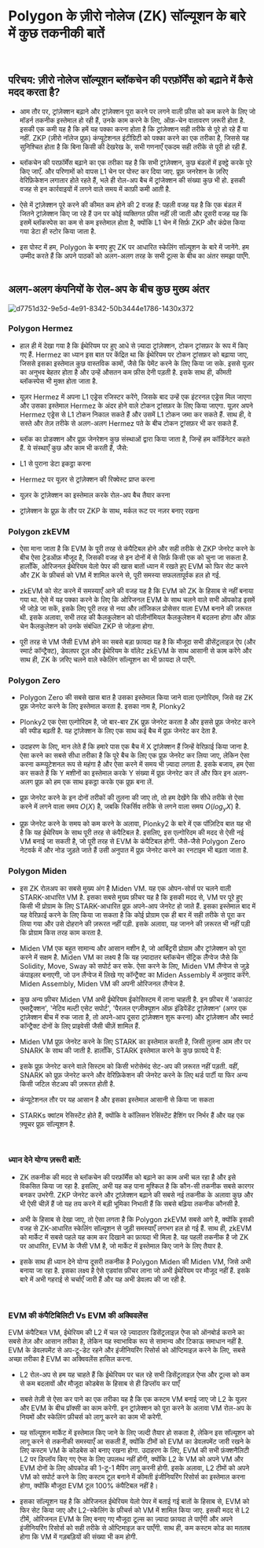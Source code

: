 # Polygon के ज़ीरो नोलेज (ZK) सॉल्यूशन के बारे में कुछ तकनीकी बातें

<br>

## परिचय: ज़ीरो नोलेज सॉल्यूशन ब्लॉकचेन की परफ़ॉर्मेंस को बढ़ाने में कैसे मदद करता है?

- आम तौर पर, ट्रांज़ेक्शन बढ़ाने और ट्रांज़ेक्शन पूरा करने पर लगने वाली फ़ीस को कम करने के लिए जो मॉडर्न तकनीक इस्तेमाल हो रही हैं, उनके काम करने के लिए, ऑफ़-चेन वातावरण ज़रूरी होता है. इसकी एक कमी यह है कि हमें यह पक्का करना होता है कि ट्रांज़ेक्शन सही तरीके से पूरे हो रहे हैं या नहीं. ZKP (ज़ीरो नॉलेज प्रूफ़) कंप्यूटेशनल इंटीग्रिटी को पक्का करने का एक तरीका है, जिससे यह सुनिश्चित होता है कि बिना किसी की देखरेख के, सभी गणनाएँ एकदम सही तरीके से पूरी हो रही हैं.

- ब्लॉकचेन की परफ़ॉर्मेंस बढ़ाने का एक तरीका यह है कि सभी  ट्रांज़ेक्शन, कुछ बंडलों में इक्ट्ठे करके  पूरे किए जाएँ. और परिणामों को वापस L1 चेन पर पोस्ट कर दिया जाए.  प्रूफ़ जनरेशन के ज़रिए वेरिफ़िकेशन लगातार होते रहते हैं, भले ही रोल-अप बैच में ट्रांजेक्शन की संख्या कुछ भी हो. इसकी वजह से इन कार्रवाइयों में लगने वाले समय में काफ़ी कमी आती है.

- ऐसे में ट्रांज़ेक्शन पूरे करने की कीमत कम होने की 2 वजह हैं: पहली वजह यह है कि एक बंडल में जितने ट्रांज़ेक्शन किए जा रहे हैं उन पर कोई व्यक्तिगत फ़ीस नहीं ली जाती और दूसरी वजह यह कि इसमें ब्लॉकस्पेस का कम से कम इस्तेमाल होता है, क्योंकि L1 चेन में सिर्फ़ ZKP और कंप्रेस किया गया डेटा ही स्टोर किया जाता है.

- इस पोस्ट में हम, Polygon के बनाए हुए ZK पर आधारित स्केलिंग सॉल्यूशन के बारे में जानेंगे. हम उम्मीद करते हैं कि अपने पाठकों को अलग-अलग तरह के सभी टूल्स के बीच का अंतर समझा पाएँगे.
<br><br>
## अलग-अलग कंपनियों के रोल-अप के बीच कुछ मुख्य अंतर

<img src="https://i.ibb.co/nm06SgL/d7751d32-9e5d-4e91-8342-50b3444e1786-1430x372.png" alt="d7751d32-9e5d-4e91-8342-50b3444e1786-1430x372" border="0">
<br>

### Polygon Hermez

- हाल ही में देखा गया है कि ईथेरियम पर हुए आधे से ज़्यादा ट्रांज़ेक्शन, टोकन ट्रांसफ़र के रूप में किए गए हैं. 
Hermez का ध्यान इस बात पर केंद्रित था कि ईथेरियम पर टोकन ट्रांसफ़र को बढ़ाया जाए, जिससे इसका इस्तेमाल कुछ वास्तविक कामों, जैसे कि पेमेंट करने के लिए किया जा सके. इससे यूज़र का अनुभव बेहतर होता है और उन्हें औसतन कम फ़ीस देनी पड़ती है. इसके साथ ही, कीमती ब्लॉकस्पेस भी मुक्त होता जाता है.

- यूज़र Hermez में अपना L1 एड्रेस रजिस्टर करेंगे, जिसके बाद उन्हें एक इंटरनल एड्रेस मिल जाएगा और उसका इस्तेमाल Hermez के अंदर होने वाले टोकन ट्रांसफ़र के लिए किया जाएगा. यूज़र अपने Hermez एड्रेस से L1 टोकन निकाल सकते हैं और उसमें L1 टोकन जमा कर सकते हैं. साथ ही, वे सस्ते और तेज़ तरीके से अलग-अलग Hermez पते के बीच टोकन ट्रांसफ़र भी कर सकते हैं.

- ब्लॉक का प्रोडक्शन और प्रूफ़ जेनरेशन कुछ संस्थाओं द्वारा किया जाता है, जिन्हें हम कॉर्डिनेटर कहते हैं. ये संस्थाएँ कुछ और काम भी करती हैं, जैसे: 
 - L1 से पुराना डेटा इकट्ठा करना
 - Hermez पर यूज़र से ट्रांज़ेक्शन की रिक्वेस्ट प्राप्त करना
 - यूज़र के ट्रांज़ेक्शन का इस्तेमाल करके रोल-अप बैच तैयार करना
 - ट्रांज़ेक्शन के प्रूफ़ के तौर पर ZKP के साथ, मर्कल रूट पर नज़र बनाए रखना


### Polygon zkEVM

- ऐसा माना जाता है कि EVM के पूरी तरह से कंपैटिबल होने और सही तरीके से ZKP जेनरेट करने के बीच ऐसा ट्रेडऑफ़ मौजूद है, जिसकी वजह से इन दोनों में से सिर्फ़ किसी एक को चुना जा सकता है. हालाँकि, ओरिजनल ईथेरियम येलो पेपर की खास बातों ध्यान में रखते हुए EVM को फिर सेट करने और ZK के फ़ीचर्स को VM में शामिल करने से, पूरी समस्या सफलतापूर्वक हल हो गई.

- zkEVM को सेट करने में समस्याएँ आने की वजह यह है कि EVM को ZK के हिसाब से नहीं बनाया गया था. ऐसे में यह पक्का करने के लिए कि ओरिजनल EVM के साथ चलने वाले सभी ऑपकोड इसमें भी जोड़े जा सकें, इसके लिए पूरी तरह से नया और लॉजिकल प्रोसेसर वाला EVM बनाने की ज़रूरत थी. इसके अलावा, सभी तरह की कैलकुलेशन को पॉलीनॉमियल कैलकुलेशन में बदलना होगा और ऑफ़ चेन कैलकुलेशन को उनके संबंधित ZKP से जोड़ना होगा.

- पूरी तरह से VM जैसी EVM होने का सबसे बड़ा फ़ायदा यह है कि मौजूदा सभी डीसेंट्रलाइज़ ऐप (और स्मार्ट कॉन्ट्रैक्ट), डेवलपर टूल और ईथेरियम के वॉलेट zkEVM के साथ आसानी से काम करेंगे और साथ ही, ZK के ज़रिए चलने वाले स्केलिंग सॉल्यूशन का भी फ़ायदा ले पाएँगे.


### Polygon Zero

- Polygon Zero की सबसे खास बात है उसका इस्तेमाल किया जाने वाला एल्गोरिदम, जिसे वह ZK प्रूफ़ जेनरेट करने के लिए इस्तेमाल करता है. इसका नाम है, Plonky2

- Plonky2 एक ऐसा एल्गोरिदम है, जो बार-बार ZK प्रूफ़ जेनरेट करता है और इससे प्रूफ़ जेनरेट करने की स्पीड बढ़ती है. यह ट्रांज़ेक्शन के लिए एक साथ कई बैच में प्रूफ़ जेनरेट कर देता है.

- उदाहरण के लिए, मान लेते हैं कि हमारे पास एक बैच में X ट्रांज़ेक्शन हैं जिन्हें वेरिफ़ाई किया जाना है. ऐसा करने का सबसे सीधा तरीका है कि पूरे बैच के लिए एक प्रूफ़ जेनरेट कर लिया जाए, लेकिन ऐसा करना कम्प्यूटेशनल रूप से महंगा है और ऐसा करने में समय भी ज़्यादा लगता है. इसके बजाय, हम ऐसा कर सकते हैं कि Y मशीनों का इस्तेमाल करके Y संख्या में प्रूफ़ जेनरेट कर लें और फिर इन अलग-अलग प्रूफ़ को हम एक साथ इकट्ठा करके एक प्रूफ़ बना लें.

- प्रूफ़ जेनरेट करने के इन दोनों तरीकों की तुलना की जाए तो, तो हम देखेंगे कि सीधे तरीके से ऐसा करने में लगने वाला समय  $O(X)$ है, जबकि रिकर्सिव तरीके से लगने वाला समय $O(log_y X)$ है.

- प्रूफ़ जेनरेट करने के समय को कम करने के अलावा, Plonky2 के बारे में एक पॉज़िटिव बात यह भी है कि यह ईथेरियम के साथ पूरी तरह से कंपैटिबल है. इसलिए, इस एल्गोरिदम की मदद से ऐसी नई VM बनाई जा सकती है, जो पूरी तरह से EVM के कंपैटिबल होगी. जैसे-जैसे Polygon Zero नेटवर्क में और नोड जुड़ते जाते हैं उसी अनुपात में प्रूफ़ जेनरेट करने का रनटाइम भी बढ़ता जाता है. 

### Polygon Miden

- इस ZK रोलअप का सबसे मुख्य अंग है Miden VM. यह एक ओपन-सोर्स पर चलने वाली STARK-आधारित VM है. इसका सबसे मुख्य फ़ीचर यह है कि इसकी मदद से, VM पर पूरे हुए किसी भी प्रोग्राम के लिए STARK-आधारित प्रूफ़ अपने-आप जेनरेट हो जाते हैं. इसका इस्तेमाल बाद में यह वेरिफ़ाई करने के लिए किया जा सकता है कि कोई प्रोग्राम एक ही बार में सही तरीके से पूरा कर लिया गया और उसे दोहराने की ज़रूरत नहीं पड़ी. इसके अलावा, यह जानने की ज़रूरत भी नहीं पड़ी कि प्रोग्राम किस तरह काम करता है.

- Miden VM एक बहुत सामान्य और आसान मशीन है, जो आर्बिट्ररी प्रोग्राम और ट्रांज़ेक्शन को पूरा करने में सक्षम है. Miden VM का लक्ष्य है कि यह ज़्यादातर ब्लॉकचेन सेंट्रिक लैंग्वेज जैसे कि Solidity, Move, Sway को सपोर्ट कर सके. ऐसा करने के लिए, Miden VM लैंग्वेज से जुड़े कंपाइलर बनाएगी, जो उन लैंग्वेज में लिखे गए कॉन्ट्रैक्ट का Miden Assembly में अनुवाद करेंगे. Miden Assembly, Miden VM की अपनी ओरिजनल लैंग्वेज है.

- कुछ अन्य फ़ीचर Miden VM अभी ईथेरियम ईकोसिस्टम में लाना चाहती है. इन फ़ीचर में 'अकाउंट एब्सट्रैक्शन', 'नेटिव मल्टी एसेट सपोर्ट', 'पैरलल एग्ज़ीक्यूशन ऑफ़ इंडिपेंडेंट ट्रांज़ेक्शन' (अगर एक ट्रांज़ेक्शन बीच में रुक जाता है, तो अपने-आप दूसरा ट्रांज़ेक्शन शुरू करना) और ट्रांज़ेक्शन और स्मार्ट कॉन्ट्रैक्ट दोनों के लिए प्राइवेसी जैसी चीज़ें शामिल हैं. 

- Miden VM प्रूफ़ जेनरेट करने के लिए STARK का इस्तेमाल करती है, जिसी तुलना आम तौर पर SNARK के साथ की जाती है. हालाँकि, STARK इस्तेमाल करने के कुछ फ़ायदे ये हैं:

- इसके प्रूफ़ जेनरेट करने वाले सिस्टम को किसी भरोसेमंद सेट-अप की ज़रूरत नहीं पड़ती. वहीं, SNARK को प्रूफ़ जेनरेट करने और वेरिफ़िकेशन की जेनरेट करने के लिए थर्ड पार्टी या फिर अन्य किसी जटिल सेटअप की ज़रूरत होती है.

- कंप्यूटेशनल तौर पर यह आसान है और इसका इस्तेमाल आसानी से किया जा सकता

- STARKs क्वांटम रेसिस्टेंट होते हैं, क्योंकि वे कॉलिसन रेसिंस्टेंट हैशिंग पर निर्भर हैं और यह एक फ़्यूचर प्रूफ़ सॉल्यूशन है.


<br>

### ध्यान देने योग्य ज़रूरी बातें:

- ZK तकनीक की मदद से ब्लॉकचेन की परफ़ॉर्मेंस को बढ़ाने का काम अभी चल रहा है और इसे विकसित किया जा रहा है. इसलिए, अभी यह कह पाना मुश्किल है कि कौन-सी तकनीक सबसे कारगर बनकर उभरेगी. ZKP जेनरेट करने और ट्रांज़ेक्शन बढ़ाने की सबसे नई तकनीक के अलावा कुछ और भी ऐसी चीज़ें हैं जो यह तय करने में बड़ी भूमिका निभाती हैं कि सबसे बढ़िया तकनीक कौनसी है.

- अभी के हिसाब से देखा जाए, तो ऐसा लगता है कि Polygon zkEVM सबसे आगे है, क्योंकि इसकी वजह से ZK-आधारित स्केलिंग सॉल्यूशन से जुड़ी समस्याएँ लगभग हल हो गई हैं. साथ ही, zkEVM को मार्केट में सबसे पहले यह काम कर दिखाने का फ़ायदा भी मिला है. यह पहली तकनीक है जो ZK पर आधारित, EVM के जैसी VM है, जो मार्केट में इस्तेमाल किए जाने के लिए तैयार है.

- इसके साथ ही ध्यान देने योग्य दूसरी तकनीक है Polygon Miden की Miden VM, जिसे अभी बनाया जा रहा है. इसका लक्ष्य है ऐसे एडवांस फ़ीचर लाना जो अभी ईथेरियम पर मौजूद नहीं हैं. इसके बारे में अभी गहराई से चर्चाएँ जारी हैं और यह अभी डेवलप की जा रही है.


<br>

### EVM की कंपैटिबिलिटी Vs EVM की अक्विवलेंस

EVM कंपैटिबल VM, ईथेरियम की L2 में चल रहे ज़्यादातर डिसेंट्रलाइज़ ऐप्स को ऑनबोर्ड कराने का सबसे तेज़ और आसान तरीका है, लेकिन यह स्वाभाविक रूप से सामान्य और टिकाऊ समाधान नहीं है. EVM के डेवलपमेंट से अप-टू-डेट रहने और इंजीनियरिंग रिसोर्स को ऑप्टिमाइज़ करने के लिए, सबसे अच्छा तरीका है EVM का अक्विवलेंस हासिल करना.

- L2 रोल-अप से हम यह चाहते हैं कि ईथेरियम पर चल रहे सभी डिसेंट्रलाइज़ ऐप्स और टूल्स को कम से कम बदलावों और मौजूदा कोडबेस के हिसाब से ही डिप्लॉय कर पाएँ

- सबसे तेज़ी से ऐसा कर पाने का एक तरीका यह है कि एक कस्टम VM बनाई जाए जो L2 के यूज़र और EVM के बीच प्रॉक्सी का काम करेगी. इन ट्रांज़ेक्शन को पूरा करने के अलावा VM रोल-अप के नियमों और स्केलिंग फ़ीचर्स को लागू करने का काम भी करेगी.

- यह सॉल्यूशन मार्केट में इस्तेमाल किए जाने के लिए जल्दी तैयार हो सकता है, लेकिन इस सॉल्यूशन को लागू करने से तकनीकी समस्याएँ आ सकती हैं, क्योंकि टीमों को EVM का डेवलपमेंट जारी रखने के लिए कस्टम VM के कोडबेस को बनाए रखना होगा. उदाहरण के लिए, EVM की सभी फ़ंक्शनैलिटी L2 पर डिप्लॉय किए गए ऐप्स के लिए उपलब्ध नहीं होंगी, क्योंकि L2 के VM को अपने VM और EVM दोनों के लिए ऑपकोड की 1-टू-1 मैपिंग लागू करनी होगी. इसके अलावा, L2 टीमों को अपने VM को सपोर्ट करने के लिए कस्टम टूल बनाने में कीमती इंजीनियरिंग रिसोर्स का इस्तेमाल करना होगा, क्योंकि मौजूदा EVM टूल 100% कंपैटिबल नहीं है।

- इसका सॉल्यूशन यह है कि ओरिजनल ईथेरियम येलो पेपर में बताई गई बातों के हिसाब से, EVM को फिर सेट किया जाए और L2-स्केलिंग के फ़ीचर्स को VM में शामिल किया जाए. इसकी मदद से L2 टीमें, ओरिजनल EVM के लिए बनाए गए मौजूदा टूल्स का ज़्यादा फ़ायदा ले पाएँगी और अपने इंजीनियरिंग रिसोर्स को सही तरीके से ऑप्टिमाइज़ कर पाएँगी. साथ ही, कम कस्टम कोड का मतलब होगा कि VM में गड़बड़ियों की संख्या भी कम होगी.


